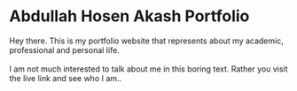 # Abdullah Hosen Akash Portfolio

Hey there. This is my portfolio website that represents about my academic, professional and personal life.
<br/><br/>
I am not much interested to talk about me in this boring text. Rather you visit the live link and see who I am..
